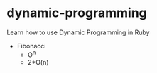 # dynamic-programming

Learn how to use Dynamic Programming in Ruby

* Fibonacci 
  * O<sup>n<sup>
  * 2*O(n)

